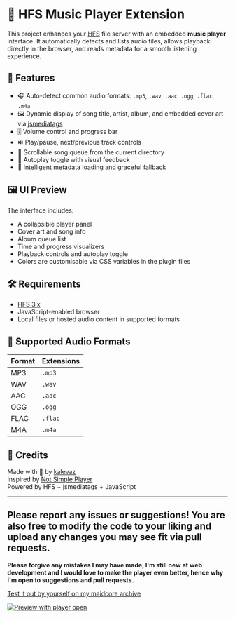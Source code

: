 # 🎵 HFS Music Player Extension

This project enhances your [HFS](https://rejetto.com/hfs/) file server with an embedded **music player** interface. It automatically detects and lists audio files, allows playback directly in the browser, and reads metadata for a smooth listening experience.

## 🚀 Features

- 🎧 Auto-detect common audio formats: `.mp3`, `.wav`, `.aac`, `.ogg`, `.flac`, `.m4a`
- 🖼️ Dynamic display of song title, artist, album, and embedded cover art via [jsmediatags](https://github.com/aadsm/jsmediatags)
- 🎚️ Volume control and progress bar
- ⏯️ Play/pause, next/previous track controls
- 📜 Scrollable song queue from the current directory
- 🔁 Autoplay toggle with visual feedback
- 🧠 Intelligent metadata loading and graceful fallback

## 🖼️ UI Preview

The interface includes:
- A collapsible player panel
- Cover art and song info
- Album queue list
- Time and progress visualizers
- Playback controls and autoplay toggle
- Colors are customisable via CSS variables in the plugin files

## 🛠️ Requirements

- [HFS 3.x](https://github.com/rejetto/hfs)
- JavaScript-enabled browser
- Local files or hosted audio content in supported formats


## 📁 Supported Audio Formats

| Format | Extensions |
|--------|------------|
| MP3    | `.mp3`     |
| WAV    | `.wav`     |
| AAC    | `.aac`     |
| OGG    | `.ogg`     |
| FLAC   | `.flac`    |
| M4A    | `.m4a`     |

## 🙌 Credits

Made with 💚 by [kalevaz](https://github.com/kalevaz)  
Inspired by [Not Simple Player](https://github.com/yurixahri/not-simple-player)  
Powered by HFS + jsmediatags + JavaScript

---

## **Please report any issues or suggestions!** You are also free to modify the code to your liking and upload any changes you may see fit via pull requests.
  
**Please forgive any mistakes I may have made, I'm still new at web development and I would love to make the player even better, hence why I'm open to suggestions and pull requests.**

[Test it out by yourself on my maidcore archive](https://archive.maidcore.es)

[![Preview with player open](https://i.imgur.com/fXbz2RA.png)](https://archive.maidcore.es)
